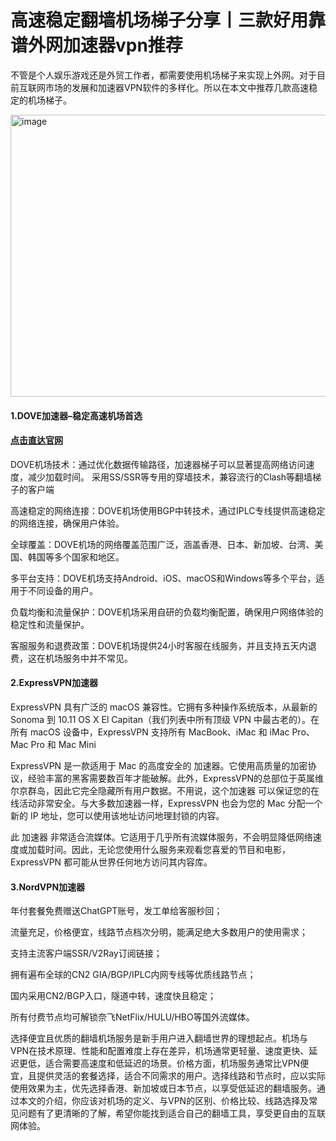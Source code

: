 # 高速稳定翻墙机场梯子分享丨三款好用靠谱外网加速器vpn推荐

不管是个人娱乐游戏还是外贸工作者，都需要使用机场梯子来实现上外网。对于目前互联网市场的发展和加速器VPN软件的多样化。所以在本文中推荐几款高速稳定的机场梯子。

<img width="800" height="451" alt="image" src="https://github.com/user-attachments/assets/f605c458-d319-424c-8a1c-eb16a7f80b5e" />

#### 1.DOVE加速器–稳定高速机场首选
#### [点击直达官网](https://dove8.cc/a.php?alavBTtF8UB)

DOVE机场技术：通过优化数据传输路径，加速器梯子可以显著提高网络访问速度，减少加载时间。
采用SS/SSR等专用的穿墙技术，兼容流行的Clash等翻墙梯子的客户端

高速稳定的网络连接：DOVE机场使用BGP中转技术，通过IPLC专线提供高速稳定的网络连接，确保用户体验。

全球覆盖：DOVE机场的网络覆盖范围广泛，涵盖香港、日本、新加坡、台湾、美国、韩国等多个国家和地区。

多平台支持：DOVE机场支持Android、iOS、macOS和Windows等多个平台，适用于不同设备的用户。

负载均衡和流量保护：DOVE机场采用自研的负载均衡配置，确保用户网络体验的稳定性和流量保护。

客服服务和退费政策：DOVE机场提供24小时客服在线服务，并且支持五天内退费，这在机场服务中并不常见。

#### 2.ExpressVPN加速器
ExpressVPN 具有广泛的 macOS 兼容性。它拥有多种操作系统版本，从最新的 Sonoma 到 10.11 OS X El Capitan（我们列表中所有顶级 VPN 中最古老的）。在所有 macOS 设备中，ExpressVPN 支持所有 MacBook、iMac 和 iMac Pro、Mac Pro 和 Mac Mini

ExpressVPN 是一款适用于 Mac 的高度安全的 加速器。它使用高质量的加密协议，经验丰富的黑客需要数百年才能破解。此外，ExpressVPN的总部位于英属维尔京群岛，因此它完全隐藏所有用户数据。不用说，这个加速器 可以保证您的在线活动非常安全。与大多数加速器一样，ExpressVPN 也会为您的 Mac 分配一个新的 IP 地址，您可以使用该地址访问地理封锁的内容。

此 加速器 非常适合流媒体。它适用于几乎所有流媒体服务，不会明显降低网络速度或加载时间。因此，无论您使用什么服务来观看您喜爱的节目和电影，ExpressVPN 都可能从世界任何地方访问其内容库。

#### 3.NordVPN加速器
年付套餐免费赠送ChatGPT账号，发工单给客服秒回；

流量充足，价格便宜，线路节点档次分明，能满足绝大多数用户的使用需求；

支持主流客户端SSR/V2Ray订阅链接；

拥有遍布全球的CN2 GIA/BGP/IPLC内网专线等优质线路节点；

国内采用CN2/BGP入口，隧道中转，速度快且稳定；

所有付费节点均可解锁奈飞NetFlix/HULU/HBO等国外流媒体。

选择便宜且优质的翻墙机场服务是新手用户进入翻墙世界的理想起点。机场与VPN在技术原理、性能和配置难度上存在差异，机场通常更轻量、速度更快、延迟更低，适合需要高速度和低延迟的场景。价格方面，机场服务通常比VPN便宜，且提供灵活的套餐选择，适合不同需求的用户。选择线路和节点时，应以实际使用效果为主，优先选择香港、新加坡或日本节点，以享受低延迟的翻墙服务。通过本文的介绍，你应该对机场的定义、与VPN的区别、价格比较、线路选择及常见问题有了更清晰的了解，希望你能找到适合自己的翻墙工具，享受更自由的互联网体验。
